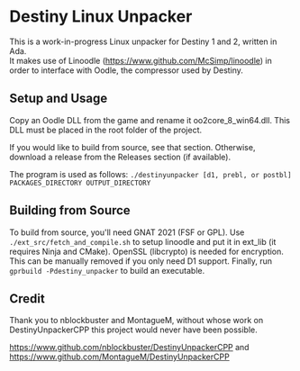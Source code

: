 Destiny Linux Unpacker 
======================

This is a work-in-progress Linux unpacker for Destiny 1 and 2, written in Ada.  
It makes use of Linoodle (https://www.github.com/McSimp/linoodle) in order to
interface with Oodle, the compressor used by Destiny.

Setup and Usage
---------------

Copy an Oodle DLL from the game and rename it oo2core_8_win64.dll.
This DLL must be placed in the root folder of the project.

If you would like to build from source, see that section. Otherwise,
download a release from the Releases section (if available).

The program is used as follows:
`./destinyunpacker [d1, prebl, or postbl] PACKAGES_DIRECTORY OUTPUT_DIRECTORY`

Building from Source
--------------------

To build from source, you'll need GNAT 2021 (FSF or GPL).
Use `./ext_src/fetch_and_compile.sh` to setup linoodle and put it in ext_lib (it requires Ninja and CMake).
OpenSSL (libcrypto) is needed for encryption. This can be manually removed if you only need D1 support.
Finally, run `gprbuild -Pdestiny_unpacker` to build an executable.

Credit
------

Thank you to nblockbuster and MontagueM, without whose work on DestinyUnpackerCPP this
project would never have been possible.

https://www.github.com/nblockbuster/DestinyUnpackerCPP and
https://www.github.com/MontagueM/DestinyUnpackerCPP
